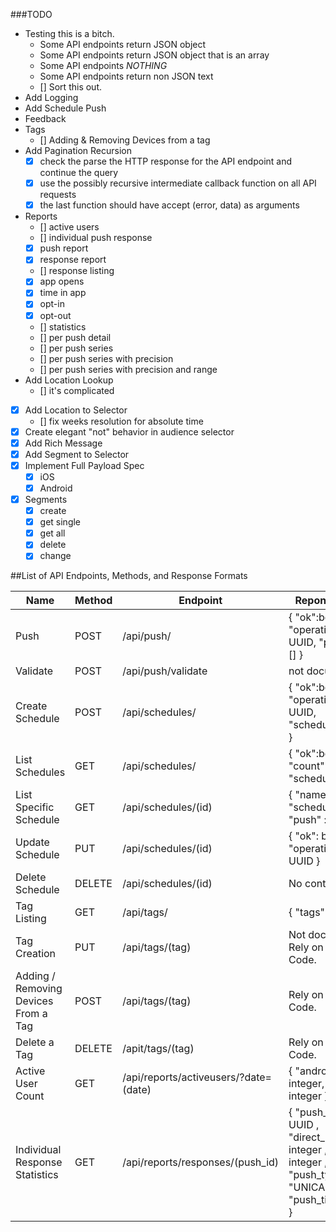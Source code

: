 ###TODO
* Testing this is a bitch.
  * Some API endpoints return JSON object
  * Some API endpoints return JSON object that is an array
  * Some API endpoints *NOTHING*
  * Some API endpoints return non JSON text
  * [] Sort this out.
* Add Logging
* Add Schedule Push
* Feedback
* Tags
  * [] Adding & Removing Devices from a tag
* Add Pagination Recursion
  * [X] check the parse the HTTP response for the API endpoint and continue the query
  * [X] use the possibly recursive intermediate callback function on all API requests
  * [X] the last function should have accept (error, data) as arguments
* Reports
  * [] active users
  * [] individual push response
  * [X] push report
  * [X] response report
  * [] response listing
  * [X] app opens
  * [X] time in app
  * [X] opt-in
  * [X] opt-out
  * [] statistics
  * [] per push detail
  * [] per push series
  * [] per push series with precision
  * [] per push series with precision and range
* Add Location Lookup
  * [] it's complicated
* [x] Add Location to Selector
  * [] fix weeks resolution for absolute time
* [X] Create elegant "not" behavior in audience selector
* [X] Add Rich Message
* [X] Add Segment to Selector
* [X] Implement Full Payload Spec
  * [X] iOS
  * [X] Android
* [x] Segments
  * [x] create
  * [x] get single
  * [x] get all
  * [x] delete
  * [x] change

##List of API Endpoints, Methods, and Response Formats

| Name | Method | Endpoint  | Reponse Format   |
| ---- | ------ | --------- | ---------------  |
| Push | POST | /api/push/ | { "ok":boolean, "operation_id" : UUID, "push_ids" : [] }  |
| Validate | POST | /api/push/validate | not documented |
| Create Schedule | POST | /api/schedules/ | { "ok":boolean, "operation_id" : UUID, "schedule_urls" : [] } |
| List Schedules | GET | /api/schedules/ | { "ok":boolean, "count" : integer, "schedules" : [] } |
| List Specific Schedule | GET | /api/schedules/(id) | { "name" : String, "schedule" : {}, "push" : {} |
| Update Schedule | PUT | /api/schedules/(id) | { "ok": boolean, "operation_id" : UUID } |
| Delete Schedule | DELETE | /api/schedules/(id) | No content. (e_e) |
| Tag Listing | GET | /api/tags/ | { "tags": [] } |
| Tag Creation | PUT | /api/tags/(tag) | Not documented. Rely on Status Code. |
| Adding / Removing Devices From a Tag | POST | /api/tags/(tag) | Rely on Status Code. |
| Delete a Tag | DELETE | /apit/tags/(tag) | Rely on Status Code. |
| Active User Count | GET | /api/reports/activeusers/?date=(date) | { "android" : integer, "ios" : integer } |
| Individual Response Statistics | GET | /api/reports/responses/(push_id) | { "push_uuid": UUID , "direct_responses": integer , "sends": integer , "push_type": "UNICAST_PUSH", "push_time": Date() } |